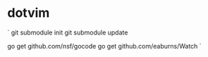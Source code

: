 dotvim
======
`
git submodule init
git submodule update

go get github.com/nsf/gocode
go get github.com/eaburns/Watch
`
